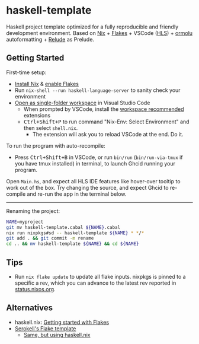 # haskell-template

Haskell project template optimized for a fully reproducible and friendly development environment. Based on [Nix](http://www.srid.ca/haskell-nix) + [Flakes](https://serokell.io/blog/practical-nix-flakes) + VSCode ([HLS](https://github.com/haskell/haskell-language-server)) + [ormolu](https://github.com/tweag/ormolu) autoformatting + [Relude](https://github.com/kowainik/relude#relude) as Prelude.

## Getting Started

First-time setup:

- [Install Nix](https://nixos.org/download.html) & [enable Flakes](https://nixos.wiki/wiki/Flakes)
- Run `nix-shell --run haskell-language-server` to sanity check your environment 
- [Open as single-folder workspace](https://code.visualstudio.com/docs/editor/workspaces#_singlefolder-workspaces) in Visual Studio Code
    - When prompted by VSCode, install the [workspace recommended](https://code.visualstudio.com/docs/editor/extension-marketplace#_workspace-recommended-extensions) extensions
    - <kbd>Ctrl+Shift+P</kbd> to run command "Nix-Env: Select Environment" and then select `shell.nix`. 
        - The extension will ask you to reload VSCode at the end. Do it.

To run the program with auto-recompile:

- Press <kbd>Ctrl+Shift+B</kbd> in VSCode, or run `bin/run` (`bin/run-via-tmux` if you have tmux installed) in terminal, to launch Ghcid running your program.

Open `Main.hs`, and expect all HLS IDE features like hover-over tooltip to work out of the box. Try changing the source, and expect Ghcid to re-compile and re-run the app in the terminal below.

---

Renaming the project:

```sh
NAME=myproject
git mv haskell-template.cabal ${NAME}.cabal
nix run nixpkgs#sd -- haskell-template ${NAME} * */*
git add . && git commit -m rename
cd .. && mv haskell-template ${NAME} && cd ${NAME}
```

## Tips

- Run `nix flake update` to update all flake inputs. nixpkgs is pinned to a specific a rev, which you can advance to the latest rev reported in [status.nixos.org](https://status.nixos.org).

## Alternatives

- haskell.nix: [Getting started with Flakes](https://input-output-hk.github.io/haskell.nix/tutorials/getting-started-flakes.html)
- [Serokell's Flake template](https://github.com/serokell/templates/tree/master/haskell-cabal2nix)
  - [Same, but using haskell.nix](https://github.com/serokell/templates/pull/2)
